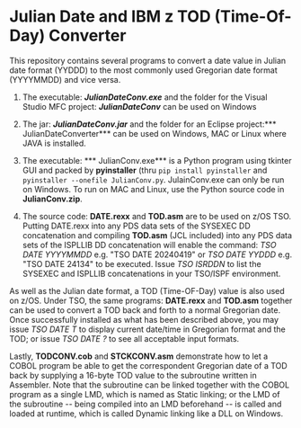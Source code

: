 # Julian Date and IBM z TOD (Time-Of-Day) Converter

This repository contains several programs to convert a date value in Julian date format (YYDDD) to the most commonly used Gregorian date format (YYYYMMDD) and vice versa.

1. The executable: ***JulianDateConv.exe*** and the folder for the Visual Studio MFC project: ***JulianDateConv*** can be used on Windows

2. The jar: ***JulianDateConv.jar*** and the folder for an Eclipse project:*** JulianDateConverter*** can be used on Windows, MAC or Linux where JAVA is installed.

3. The executable: *** JulianConv.exe*** is a Python program using tkinter GUI and packed by **pyinstaller** (thru `pip install pyinstaller` and `pyinstaller --onefile JulianConv.py`. JulainConv.exe can only be run on Windows. To run on MAC and Linux, use the Python source code in **JulianConv.zip**.

4. The source code: **DATE.rexx** and **TOD.asm** are to be used on z/OS TSO. Putting DATE.rexx into any PDS data sets of the SYSEXEC DD concatenation and compiling **TOD.asm** (JCL included) into any PDS data sets of the ISPLLIB DD concatenation will enable the command: *TSO DATE YYYYMMDD* e.g. "TSO DATE 20240419" or *TSO DATE YYDDD* e.g. "TSO DATE 24134" to be executed. Issue *TSO ISRDDN* to list the SYSEXEC and ISPLLIB concatenations in your TSO/ISPF environment.

As well as the Julian date format, a TOD (Time-OF-Day) value is also used on z/OS. Under TSO, the same programs: **DATE.rexx** and **TOD.asm** together can be used to convert a TOD back and forth to a normal Gregorian date. Once successfully installed as what has been described above, you may issue *TSO DATE T* to display current date/time in Gregorian format and the TOD; or issue *TSO DATE ?* to see all acceptable input formats.  

Lastly, **TODCONV.cob** and **STCKCONV.asm** demonstrate how to let a COBOL program be able to get the correspondent Gregorian date of a TOD back by supplying a 16-byte TOD value to the subroutine written in Assembler. Note that the subroutine can be linked together with the COBOL program as a single LMD, which is named as Static linking; or the LMD of the subroutine -- being compiled into an LMD beforehand -- is called and loaded at runtime, which is called Dynamic linking like a DLL on Windows.    
